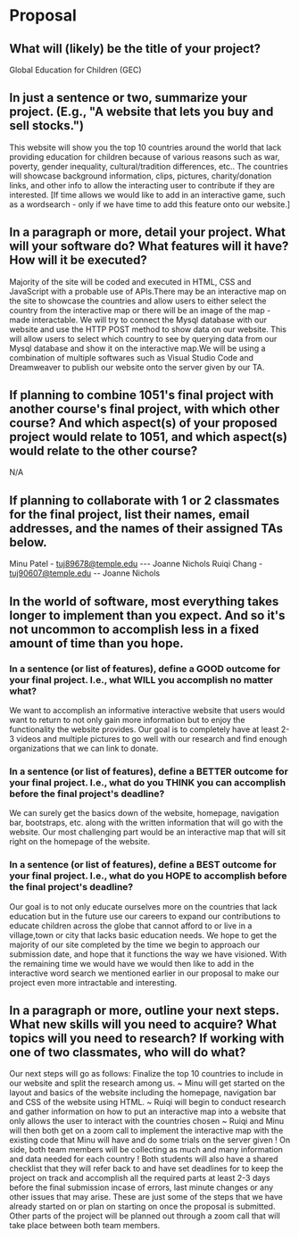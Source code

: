 # Proposal

## What will (likely) be the title of your project?

Global Education for Children (GEC)

## In just a sentence or two, summarize your project. (E.g., "A website that lets you buy and sell stocks.")

This website will show you the top 10 countries around the world that lack providing education for children because of various reasons such as war, poverty, gender inequality, cultural/tradition differences, etc.. The countries will showcase background information, clips, pictures, charity/donation links, and other info to allow the interacting user to contribute if they are interested. [If time allows we would like to add in an interactive game, such as a wordsearch - only if we have time to add this feature onto our website.] 


## In a paragraph or more, detail your project. What will your software do? What features will it have? How will it be executed?

Majority of the site will be coded and executed in HTML, CSS and JavaScript with a probable use of APIs.There may be an interactive map on the site to showcase the countries and allow users to either select the country from the interactive map or there will be an image of the map - made interactable. We will try to connect the Mysql database with our website and use the HTTP POST method to show data on our website. This will allow users to select which country to see by querying data from our Mysql database and show it on the interactive map.We will be using a combination of multiple softwares such as Visual Studio Code and Dreamweaver to publish our website onto the server given by our TA. 


## If planning to combine 1051's final project with another course's final project, with which other course? And which aspect(s) of your proposed project would relate to 1051, and which aspect(s) would relate to the other course?

N/A

## If planning to collaborate with 1 or 2 classmates for the final project, list their names, email addresses, and the names of their assigned TAs below.

Minu Patel - tuj89678@temple.edu --- Joanne Nichols 
Ruiqi Chang - tuj90607@temple.edu -- Joanne Nichols 


## In the world of software, most everything takes longer to implement than you expect. And so it's not uncommon to accomplish less in a fixed amount of time than you hope.

### In a sentence (or list of features), define a GOOD outcome for your final project. I.e., what WILL you accomplish no matter what?

We want to accomplish an informative interactive website that users would want to return to not only gain more information but to enjoy the functionality the website provides. Our goal is to completely have at least 2-3 videos and multiple pictures to go well with our research and find enough organizations that we can link to donate. 


### In a sentence (or list of features), define a BETTER outcome for your final project. I.e., what do you THINK you can accomplish before the final project's deadline?

We can surely get the basics down of the website, homepage, navigation bar, bootstraps, etc. along with the written information that will go with the website. Our most challenging part would be an interactive map that will sit right on the homepage of the website. 

### In a sentence (or list of features), define a BEST outcome for your final project. I.e., what do you HOPE to accomplish before the final project's deadline?

Our goal is to not only educate ourselves more on the countries that lack education but in the future use our careers to expand our contributions to educate children across the globe that cannot afford to or live in a village,town or city that lacks basic education needs. We hope to get the majority of our site completed by the time we begin to approach our submission date, and hope that it functions the way we have visioned. With the remaining time we would have we would then like to add in the interactive word search we mentioned earlier in our proposal to make our project even more intractable and interesting.


## In a paragraph or more, outline your next steps. What new skills will you need to acquire? What topics will you need to research? If working with one of two classmates, who will do what?

Our next steps will go as follows: 
Finalize the top 10 countries to include in our website and split the research among us. 
~ Minu will get started on the layout and basics of the website including the homepage, navigation bar and CSS of the website using HTML. 
~ Ruiqi will begin to conduct research and gather information on how to put an interactive map into a website that only allows the user to interact with the countries chosen
~ Ruiqi and Minu will then both get on a zoom call to implement the interactive map with the existing code that Minu will have and do some trials on the server given 
! On side, both team members will be collecting as much and many information and data needed for each country 
! Both students will also have a shared checklist that they will refer back to and have set deadlines for to keep the project on track and accomplish all the required parts at least 2-3 days before the final submission incase of errors, last minute changes or any other issues that may arise. 
These are just some of the steps that we have already started on or plan on starting on once the proposal is submitted. Other parts of the project will be planned out through a zoom call that will take place between both team members. 


